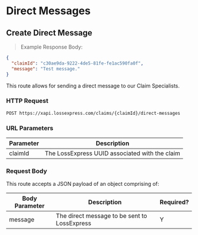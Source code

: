 # Direct Messages

## Create Direct Message

> Example Response Body:

```json
{
  "claimId": "c30ae9da-9222-4de5-81fe-fe1ac590fa0f",
  "message": "Test message."
}
```

This route allows for sending a direct message to our Claim Specialists.

### HTTP Request

`POST https://xapi.lossexpress.com/claims/{claimId}/direct-messages`

### URL Parameters

Parameter | Description
--------- | -----------
claimId | The LossExpress UUID associated with the claim

### Request Body

This route accepts a JSON payload of an object comprising of:

Body Parameter | Description | Required?
-------------- | ----------- | ---------
message | The direct message to be sent to LossExpress | Y
